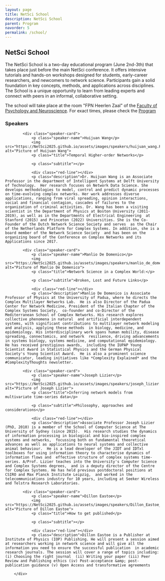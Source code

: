 ```yaml
---
layout: page
title: NetSci School
description: NetSci School
parent: Program
navorder: 5
permalink: /school/
---
```




## NetSci School

The NetSci School is a two-day educational program (June 2nd-3th) that takes place just before the main NetSci conference. It offers intensive tutorials and hands-on workshops designed for students, early-career researchers, and newcomers to network science. Participants gain a solid foundation in key concepts, methods, and applications across disciplines. The School is a unique opportunity to learn from leading experts and connect with peers in an informal, collaborative setting.


The school will take place at the room "FPN Heerlen Zaal" of the [Faculty of Psychology and Neuroscience](https://www.google.co.uk/maps/place/Universiteitssingel+40,+6229+ER+Maastricht/@50.8358356,5.7138384,17z/data=!3m1!4b1!4m6!3m5!1s0x47c0e9838bb71633:0xf86151ae38f3c588!8m2!3d50.8358322!4d5.7164133!16s%2Fg%2F11kfbv0hys?entry=tts&g_ep=EgoyMDI1MDQyMy4wIPu8ASoASAFQAw%3D%3D&skid=5a2ab926-26e3-4e0c-8b0d-a4f66d23dd9a). For exact times, please check the [Program](https://netsci2025.github.io/program_at_a_glance/)




### Speakers

<div class="card-container">
            
            <div class="speaker-card">
                <p class="speaker-name">Huijuan Wang</p>
                <img src="https://NetSci2025.github.io/assets/images/speakers/huijuan_wang.PNG" alt="Picture of Huijuan Wang">
                <p class="title">Temporal Higher-order Networks</p>
                
                <p class="subtitle"></p>
                
                <div class="red-line"></div>
                <p class="description">Dr. Huijuan Wang is an Associate Professor in the department of Intelligent Systems at Delft University of Technology.  Her research focuses on Network Data Science. She develops methodologies to model, control and predict dynamic processes  on time-evolving complex networks. Her work addresses diverse applications, ranging from viral spreading, opinion interactions,  social and financial contagion, cascades of failures to the organization of criminal activities. Dr. Wang has been a visiting  scientist in the Department of Physics at Boston University (2011-2019), as well as in the Departments of Electrical Engineering  at Stanford (2015) and Princeton (2022) Universities. She is the Co-Founder of the Dutch Network Science Society and serves  as the Chair of the Netherlands Platform for Complex Systems. In addition, she is a board member of the Network Science Society  and has been on the organizing board of the Conference on Complex Networks and its Applications since 2017.
</p>
            </div>
            
            <div class="speaker-card">
                <p class="speaker-name">Manlio De Domenico</p>
                <img src="https://NetSci2025.github.io/assets/images/speakers/manlio_de_domenico.PNG" alt="Picture of Manlio De Domenico">
                <p class="title">Network Science in a Complex World:</p>
                
                <p class="subtitle">Broken, Lost and Future Links</p>
                
                <div class="red-line"></div>
                <p class="description">Manlio De Domenico is Associate Professor of Physics at the University of Padua, where he directs the Complex Multilayer Networks Lab.  He is also Director of the Padua Center for Network Medicine, President of the Italian Chapter of the Complex Systems Society,  co-founder and co-Director of the Mediterranean School of Complex Networks. His research explores collective phenomena in natural  and artificial interdependent systems, with significant contributions to multilayer network modeling and analysis, applying these methods  in biology, medicine, and epidemiology. His interdisciplinary work spans human mobility, disease spreading, connectomics, and network  resilience, driving advancements in systems biology, systems medicine, and computational epidemiology. He has received prestigious awards,  including the IUPAP Young Scientist Award in Statistical Physics and the German Physical Society's Young Scientist Award.  He is also a prominent science communicator, leading initiatives like *Complexity Explained* and the #ComplexityThoughts newsletter.
</p>
            </div>
            
            <div class="speaker-card">
                <p class="speaker-name">Joseph Lizier</p>
                <img src="https://NetSci2025.github.io/assets/images/speakers/joseph_lizier.png" alt="Picture of Joseph Lizier">
                <p class="title">Inferring network models from multivariate time-series data</p>
                
                <p class="subtitle">Philosophy, approaches and considerations</p>
                
                <div class="red-line"></div>
                <p class="description">Associate Professor Joseph Lizier (PhD, 2010) is a member of the School of Computer Science at The University of Sydney (since 2015).  His research studies the dynamics of information processing in biological and bio-inspired complex systems and networks,  focussing both on fundamental theoretical advances as well as applications to neural systems and collective animal behaviour.  He is a lead developer of the JIDT and IDTxl toolboxes for using information theory to characterise dynamics of information flows and  effective structure of complex systems time-series. A/Prof. Lizier teaches into the University's Computer Science and Complex Systems degrees,  and is a deputy director of the Centre for Complex Systems. He has held previous postdoctoral positions at CSIRO and Max Planck Institute Leipzig,  and worked in the telecommunications industry for 10 years, including at Seeker Wireless and Telstra Research Laboratories.
</p>
            </div>
            
            <div class="speaker-card">
                <p class="speaker-name">Dillon Eastoe</p>
                <img src="https://NetSci2025.github.io/assets/images/speakers/Dillon_Eastoe_ioppublishing.png" alt="Picture of Dillon Eastoe">
                <p class="title">How to get published</p>
                
                <p class="subtitle"></p>
                
                <div class="red-line"></div>
                <p class="description">Dillon Eastoe is a Publisher at Institute of Physics (IOP) Publishing. He will present a session aimed at researchers working in network science and will give all the information you need to ensure the successful publication  in academic research journals. The session will cover a range of topics including: (i) Choosing the right journal  (ii) Writing your paper (iii) Peer Review and Publishing ethics (iv) Post-acceptance &amp; post-publication guidance (v) Open Access and transformative agreements
</p>
            </div>
            
        </div>